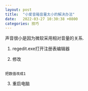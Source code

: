 ```yaml
---
layout: post
title:  "小爱音箱音量太小的解决办法"
date:   2022-03-27 10:30:38 +0800
categories: 技巧
---
```


声音很小是因为微软采用相对音量的关系.

1. regedit.exe打开注册表编辑器

2. 修改
```\HKEY_LOCAL_MACHINE\SYSTEM\ControlSet001\Control\Bluetooth\Audio\AVRCP\CT

把数值改成1
```

3. 重启电脑